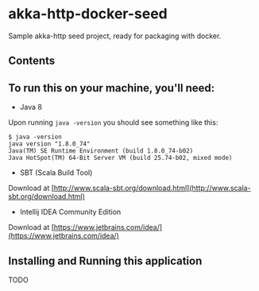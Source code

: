 # akka-http-docker-seed
Sample akka-http seed project, ready for packaging with docker.

## Contents



## To run this on your machine, you'll need:

- Java 8

Upon running `java -version` you should see something like this:
 
```
$ java -version
java version "1.8.0_74"
Java(TM) SE Runtime Environment (build 1.8.0_74-b02)
Java HotSpot(TM) 64-Bit Server VM (build 25.74-b02, mixed mode)
```

- SBT (Scala Build Tool)

Download at [http://www.scala-sbt.org/download.html](http://www.scala-sbt.org/download.html)

- Intellij IDEA Community Edition

Download at [https://www.jetbrains.com/idea/](https://www.jetbrains.com/idea/)

## Installing and Running this application

TODO